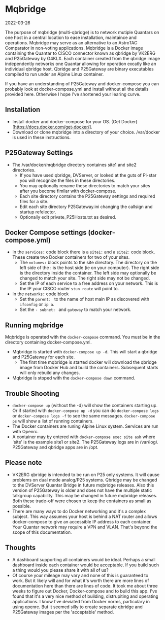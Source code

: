 # Mqbridge
2022-03-26

The purpose of mqbridge (multi-qbridge) is to network mutiple Quantars on one host in a central location to ease installation, maintaince and operations. Mqbridge may serve as an alternative to an AstroTAC Comparator in non-voting applications. Mqbridge is a Docker image containing the Quantar to CISCO connector known as qbridge by VK2ERG and P25Gateway by G4KLX. Each container created from the qbridge image independently networks one Quantar allowing for operation excatly like an individual qbridge host. Qbridge and P25Gateway are binary executables compiled to run under an Alpine Linux container. 

If you have an understanding of P25Gateway and docker-compose you can probably look at docker-compose.yml and install without all the details provided here. Otherwise I hope I've shortened your learing curve.

## Installation
- Install docker and docker-compose for your OS. (Get Docker)[https://docs.docker.com/get-docker/].
- Download or clone mqbridge into a directory of your choice. /var/docker is used in these instructions. 

## P25Gateway Settings
- The /var/docker/mqbridge directory containes site1 and site2 directories.
  - If you have used qbridge, DVServer, or looked at the guts of Pi-star you will recognize the files in these directories.
  - You may optionally rename these directories to match your sites after you become fimilar with docker-compose.
  - Each site directory contains the P25Gateway settings and required files for a site.
  - Edit each site directory P25Gateway.ini changing the callsign and startup refelector.
  - Optionally edit private_P25Hosts.txt as desired.

## Docker Compose settings (docker-compose.yml)
- In the `services:` code block there is a `site1:` and a `site2:` code block. These create two Docker containers for two of your sites.
  - The `volumes:` block points to the site directory. The directory on the left side of the : is the host side (ie on your computer). The right side is the directory inside the container. The left side may optionally be changed to match your site. The right side may not be changed.
  - Set the IP of each service to a free address on your network. This is the IP your CISCO router `stun route` will point to. 
- In the `networks:` code block
  - Set the `parent: ` to the name of host main IP as discovered with `ifconfig` or `ip a`. 
  - Set the `- subnet: ` and `gateway` to match your network. 
  
## Running mqbridge
Mqbridge is operated with the `docker-compose` command. You must be in the directory containing docker-compose.yml.
- Mqbridge is started with `docker-compose up -d`. This will start a qbridge and P25Gateway for each site.
  - The first time mqbridge is started docker will download the qbridge image from Docker Hub and build the containers. Subsequent starts will only rebuild any changes.
- Mqbridge is stoped with the `docker-compose down` command.

## Trouble Shooting
- `docker-compose up` (without the -d) will show the containers starting up. Or if started with `docker-compose up -d` you can do `docker-compose logs` or `docker-compose logs -f` to see the same messages. `docker-compose ps` will show a list of running containers. 
- The Docker containers are runing Alpine Linux system. Services are run with Openrc. 
- A container may by entered with `docker-compose exec site ash` where 'site' is the example site1 or site2. The P25Gateway logs are in /var/log/. P25Gateway and qbridge apps are in /opt. 

## Please note
- VK2ERG qbridge is intended to be run on P25 only systems. It will cause problems on dual mode analog/P25 systems. Qbridge may be changed to the DVServer Quantar Bridge in future mqbridge releases. Also this version of P25Gateway is older and does not have the multiple static talkgroup capability. This may be changed in future mqbridge releases. Both these trade-off were chosen to keep the containers as small as possible.
- There are many ways to do Docker networking and it's a complex subject. This way assumes your host is behind a NAT router and allows docker-compose to give an accessible IP address to each container. Your Quantar network may require a VPN and VLAN. That's beyond the scope of this documentation. 

## Thoughts
- A dashboard supporting all containers wouid be ideal. Perhaps a small dashboard inside each container would be acceptable. If you build such a thing would you please share it with all of us?
- Of course your mileage may vary and none of this is guaranteed to work. But it likely will and for what it's worth there are more lines of documentation here than there are lines of code. It took me about three weeks to figure out Docker, Docker-compose and to build this app. I've found that it's a very nice method of building, distrupiting and operating applications. I know I've deviated from Docker norms, particulary in using openrc. But it seemed silly to create separate qbridge and P25Gateway images per the 'acceptable' method. 
